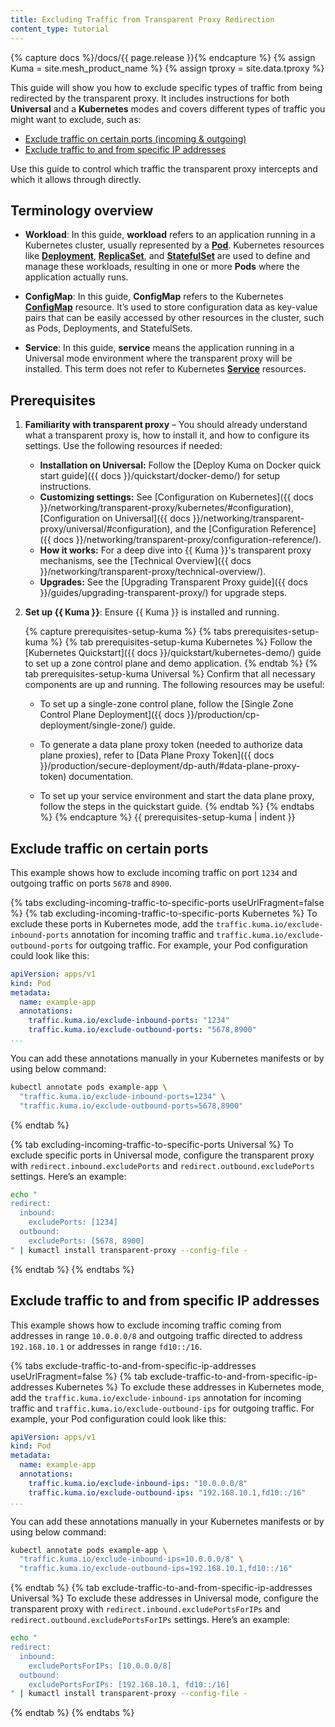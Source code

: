 ```yaml
---
title: Excluding Traffic from Transparent Proxy Redirection
content_type: tutorial
---
```


{% capture docs %}/docs/{{ page.release }}{% endcapture %}
{% assign Kuma = site.mesh_product_name %}
{% assign tproxy = site.data.tproxy %}

This guide will show you how to exclude specific types of traffic from being redirected by the transparent proxy. It includes instructions for both **Universal** and a **Kubernetes** modes and covers different types of traffic you might want to exclude, such as:

- [Exclude traffic on certain ports (incoming & outgoing)](#exclude-traffic-on-certain-ports)
- [Exclude traffic to and from specific IP addresses](#exclude-traffic-to-and-from-specific-ip-addresses)

Use this guide to control which traffic the transparent proxy intercepts and which it allows through directly.

## Terminology overview

- **Workload**: In this guide, **workload** refers to an application running in a Kubernetes cluster, usually represented by a [**Pod**](https://kubernetes.io/docs/concepts/workloads/pods/). Kubernetes resources like [**Deployment**](https://kubernetes.io/docs/concepts/workloads/controllers/deployment/), [**ReplicaSet**](https://kubernetes.io/docs/concepts/workloads/controllers/replicaset/), and [**StatefulSet**](https://kubernetes.io/docs/concepts/workloads/controllers/statefulset/) are used to define and manage these workloads, resulting in one or more **Pods** where the application actually runs.

- **ConfigMap**: In this guide, **ConfigMap** refers to the Kubernetes [**ConfigMap**](https://kubernetes.io/docs/concepts/configuration/configmap/) resource. It’s used to store configuration data as key-value pairs that can be easily accessed by other resources in the cluster, such as Pods, Deployments, and StatefulSets.

- **Service**: In this guide, **service** means the application running in a Universal mode environment where the transparent proxy will be installed. This term does not refer to Kubernetes [**Service**](https://kubernetes.io/docs/concepts/services-networking/service/) resources.

## Prerequisites

1. **Familiarity with transparent proxy** – You should already understand what a transparent proxy is, how to install it, and how to configure its settings. Use the following resources if needed:

   - **Installation on Universal:** Follow the [Deploy Kuma on Docker quick start guide]({{ docs }}/quickstart/docker-demo/) for setup instructions.
   - **Customizing settings:** See [Configuration on Kubernetes]({{ docs }}/networking/transparent-proxy/kubernetes/#configuration), [Configuration on Universal]({{ docs }}/networking/transparent-proxy/universal/#configuration), and the [Configuration Reference]({{ docs }}/networking/transparent-proxy/configuration-reference/).
   - **How it works:** For a deep dive into {{ Kuma }}'s transparent proxy mechanisms, see the [Technical Overview]({{ docs }}/networking/transparent-proxy/technical-overview/).
   - **Upgrades:** See the [Upgrading Transparent Proxy guide]({{ docs }}/guides/upgrading-transparent-proxy/) for upgrade steps.

2. **Set up {{ Kuma }}**: Ensure {{ Kuma }} is installed and running.

   {% capture prerequisites-setup-kuma %}
   {% tabs prerequisites-setup-kuma %}
   {% tab prerequisites-setup-kuma Kubernetes %}
   Follow the [Kubernetes Quickstart]({{ docs }}/quickstart/kubernetes-demo/) guide to set up a zone control plane and demo application.
   {% endtab %}
   {% tab prerequisites-setup-kuma Universal %}
   Confirm that all necessary components are up and running. The following resources may be useful:

   - To set up a single-zone control plane, follow the [Single Zone Control Plane Deployment]({{ docs }}/production/cp-deployment/single-zone/) guide.

   - To generate a data plane proxy token (needed to authorize data plane proxies), refer to [Data Plane Proxy Token]({{ docs }}/production/secure-deployment/dp-auth/#data-plane-proxy-token) documentation.

   - To set up your service environment and start the data plane proxy, follow the steps in the quickstart guide.
    {% endtab %}
    {% endtabs %}
    {% endcapture %}
    {{ prerequisites-setup-kuma | indent }}

## Exclude traffic on certain ports

This example shows how to exclude incoming traffic on port `1234` and outgoing traffic on ports `5678` and `8900`.

{% tabs excluding-incoming-traffic-to-specific-ports useUrlFragment=false %}
{% tab excluding-incoming-traffic-to-specific-ports Kubernetes %}
To exclude these ports in Kubernetes mode, add the `traffic.kuma.io/exclude-inbound-ports` annotation for incoming traffic and `traffic.kuma.io/exclude-outbound-ports` for outgoing traffic. For example, your Pod configuration could look like this:

```yaml
apiVersion: apps/v1
kind: Pod
metadata:
  name: example-app
  annotations:
    traffic.kuma.io/exclude-inbound-ports: "1234"
    traffic.kuma.io/exclude-outbound-ports: "5678,8900"
...
```

You can add these annotations manually in your Kubernetes manifests or by using below command:

```sh
kubectl annotate pods example-app \
  "traffic.kuma.io/exclude-inbound-ports=1234" \
  "traffic.kuma.io/exclude-outbound-ports=5678,8900"
```
{% endtab %}

{% tab excluding-incoming-traffic-to-specific-ports Universal %}
To exclude specific ports in Universal mode, configure the transparent proxy with `redirect.inbound.excludePorts` and `redirect.outbound.excludePorts` settings. Here’s an example:

```sh
echo "
redirect:
  inbound:
    excludePorts: [1234]
  outbound:
    excludePorts: [5678, 8900]
" | kumactl install transparent-proxy --config-file -
```
{% endtab %}
{% endtabs %}

## Exclude traffic to and from specific IP addresses

This example shows how to exclude incoming traffic coming from addresses in range `10.0.0.0/8` and outgoing traffic directed to address `192.168.10.1` or addresses in range `fd10::/16`.

{% tabs exclude-traffic-to-and-from-specific-ip-addresses useUrlFragment=false %}
{% tab exclude-traffic-to-and-from-specific-ip-addresses Kubernetes %}
To exclude these addresses in Kubernetes mode, add the `traffic.kuma.io/exclude-inbound-ips` annotation for incoming traffic and `traffic.kuma.io/exclude-outbound-ips` for outgoing traffic. For example, your Pod configuration could look like this:

```yaml
apiVersion: apps/v1
kind: Pod
metadata:
  name: example-app
  annotations:
    traffic.kuma.io/exclude-inbound-ips: "10.0.0.0/8"
    traffic.kuma.io/exclude-outbound-ips: "192.168.10.1,fd10::/16"
...
```

You can add these annotations manually in your Kubernetes manifests or by using below command:

```sh
kubectl annotate pods example-app \
  "traffic.kuma.io/exclude-inbound-ips=10.0.0.0/8" \
  "traffic.kuma.io/exclude-outbound-ips=192.168.10.1,fd10::/16"
```
{% endtab %}
{% tab exclude-traffic-to-and-from-specific-ip-addresses Universal %}
To exclude these addresses in Universal mode, configure the transparent proxy with `redirect.inbound.excludePortsForIPs` and `redirect.outbound.excludePortsForIPs` settings. Here’s an example:

```sh
echo "
redirect:
  inbound:
    excludePortsForIPs: [10.0.0.0/8]
  outbound:
    excludePortsForIPs: [192.168.10.1, fd10::/16]
" | kumactl install transparent-proxy --config-file -
```
{% endtab %}
{% endtabs %}
